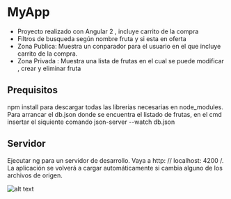 # MyApp

+ Proyecto realizado con Angular 2 , incluye carrito de la compra
+ Filtros de busqueda según nombre fruta y si esta en oferta 
+ Zona Publica: Muestra un conparador para el usuario en el que incluye carrito de la compra.
+ Zona Privada : Muestra una lista de frutas en el cual se puede modificar , crear y eliminar fruta

## Prequisitos

npm install para descargar todas las librerias necesarias en node_modules.
Para arrancar el db.json donde se encuentra el listado de frutas,  en el cmd insertar el siquiente comando json-server --watch db.json


## Servidor
Ejecutar ng para un servidor de desarrollo. Vaya a http: // localhost: 4200 /. La aplicación se volverá a cargar automáticamente si cambia alguno de los archivos de origen.

![alt text](https://raw.githubusercontent.com/valeria20000/proyectoFrutas/master/src/assets/img/index.png)


